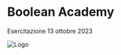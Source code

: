 # Boolean Academy

Esercitazione 13 ottobre 2023






![Logo](https://hiringplatform.boolean.careers/images/logo.png)


